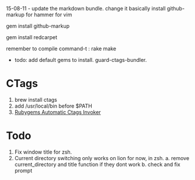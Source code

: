 15-08-11 - update the markdown bundle. change it basically
install github-markup for hammer for vim

gem install github-markup

gem install redcarpet

remember to compile command-t : rake make

- todo:
add default gems to install. guard-ctags-bundler. 


# CTags
1. brew install ctags
2. add /usr/local/bin before $PATH
3. [ Rubygems Automatic Ctags Invoker ](https://github.com/tpope/gem-ctags)

# Todo
1. Fix window title for zsh.
2. Current directory switching only works on lion for now, in zsh.
    a. remove current_directory and title function if they dont work
    b. check and fix prompt

